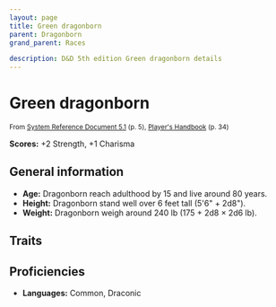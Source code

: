 ```yaml
---
layout: page
title: Green dragonborn
parent: Dragonborn
grand_parent: Races

description: D&D 5th edition Green dragonborn details
---
```


# Green dragonborn

<small>From <a target="_blank" href="https://media.wizards.com/2016/downloads/DND/SRD-OGL_V5.1.pdf">System Reference Document 5.1</a> (p. 5), <a target="_blank" href="https://dnd.wizards.com/products/tabletop-games/rpg-products/rpg_playershandbook">Player's Handbook</a> (p. 34)</small>

**Scores:** +2 Strength, +1 Charisma

## General information

- **Age:** Dragonborn reach adulthood by 15 and live around 80 years.
- **Height:** Dragonborn stand well over 6 feet tall (5'6" + 2d8").
- **Weight:** Dragonborn weigh around 240 lb (175 + 2d8 × 2d6 lb).

## Traits


## Proficiencies

- **Languages:** Common, Draconic